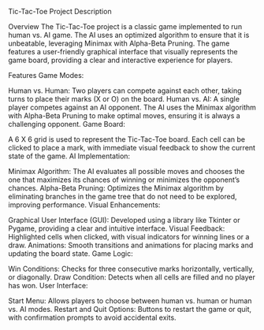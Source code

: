 Tic-Tac-Toe Project Description


Overview
The Tic-Tac-Toe project is a classic game implemented to run human vs. AI game. The AI uses an optimized algorithm to ensure that it is unbeatable, leveraging Minimax with Alpha-Beta Pruning. The game features a user-friendly graphical interface that visually represents the game board, providing a clear and interactive experience for players.

Features
Game Modes:

Human vs. Human: Two players can compete against each other, taking turns to place their marks (X or O) on the board.
Human vs. AI: A single player competes against an AI opponent. The AI uses the Minimax algorithm with Alpha-Beta Pruning to make optimal moves, ensuring it is always a challenging opponent.
Game Board:

A 6 X 6 grid is used to represent the Tic-Tac-Toe board.
Each cell can be clicked to place a mark, with immediate visual feedback to show the current state of the game.
AI Implementation:

Minimax Algorithm: The AI evaluates all possible moves and chooses the one that maximizes its chances of winning or minimizes the opponent’s chances.
Alpha-Beta Pruning: Optimizes the Minimax algorithm by eliminating branches in the game tree that do not need to be explored, improving performance.
Visual Enhancements:

Graphical User Interface (GUI): Developed using a library like Tkinter or Pygame, providing a clear and intuitive interface.
Visual Feedback: Highlighted cells when clicked, with visual indicators for winning lines or a draw.
Animations: Smooth transitions and animations for placing marks and updating the board state.
Game Logic:

Win Conditions: Checks for three consecutive marks horizontally, vertically, or diagonally.
Draw Condition: Detects when all cells are filled and no player has won.
User Interface:

Start Menu: Allows players to choose between human vs. human or human vs. AI modes.
Restart and Quit Options: Buttons to restart the game or quit, with confirmation prompts to avoid accidental exits.
